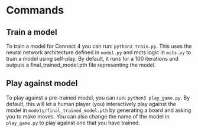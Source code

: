 # Commands

## Train a model

To train a model for Connect 4 you can run: `python3 train.py`. This uses the neural network architecture defined in `model.py` and mcts logic in `mcts.py` to train a model using self-play. By default, it runs for a 100 iterations and outputs a final_trained_model.pth file representing the model.

## Play against model

To play against a pre-trained model, you can run: `python3 play_game.py`. By default, this will let a human player (you) interactively play against the model in `models/final_trained_model.pth` by generating a board and asking you to make moves. You can also change the name of the model in `play_game.py` to play against one that you have trained.
